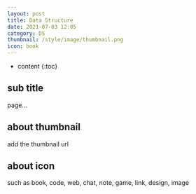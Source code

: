 ```yaml
---
layout: post
title: Data Structure
date: 2021-07-03 12:05
category: DS
thumbnail: /style/image/thumbnail.png
icon: book
---
```



* content
{:toc}

## sub title

page...

## about thumbnail

add the thumbnail url

## about icon

such as book, code, web, chat, note, game, link, design, image
